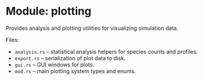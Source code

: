 # Module: plotting

Provides analysis and plotting utilities for visualizing simulation data.

Files:
- `analysis.rs` – statistical analysis helpers for species counts and profiles.
- `export.rs` – serialization of plot data to disk.
- `gui.rs` – GUI windows for plots.
- `mod.rs` – main plotting system types and enums.
